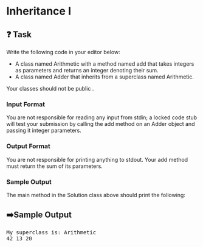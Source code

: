 # Inheritance I
## ❓ Task
Write the following code in your editor below:

- A class named Arithmetic with a method named add that takes  integers as parameters and returns an integer denoting their sum.
- A class named Adder that inherits from a superclass named Arithmetic.

Your classes should not be public .

### Input Format

You are not responsible for reading any input from stdin; a locked code stub will test your submission by calling the add method on an Adder object and passing it  integer parameters.

### Output Format

You are not responsible for printing anything to stdout. Your add method must return the sum of its parameters.

### Sample Output

The main method in the Solution class above should print the following:
## ➡️Sample Output
<pre>
My superclass is: Arithmetic
42 13 20
</pre>